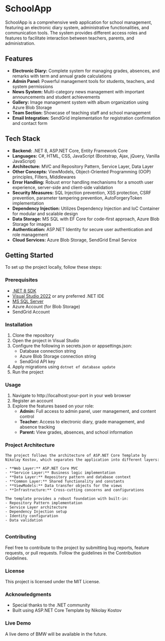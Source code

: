# SchoolApp
SchoolApp is a comprehensive web application for school management, featuring an electronic diary system, administrative functionalities, and communication tools. The system provides different access roles and features to facilitate interaction between teachers, parents, and administration.

## Features
- **Electronic Diary:** Complete system for managing grades, absences, and remarks with term and annual grade calculations
- **Admin Panel:** Powerful management tools for students, teachers, and system permissions
- **News System:** Multi-category news management with important announcements and student achievements
- **Gallery:** Image management system with album organization using Azure Blob Storage
- **Team Section:** Showcase of teaching staff and school management
- **Email Integration:** SendGrid implementation for registration confirmation and contact form

## Tech Stack
- **Backend:** .NET 8, ASP.NET Core, Entity Framework Core
- **Languages:** C#, HTML, CSS, JavaScript (Bootstrap, Ajax, jQuery, Vanilla JavaScript)
- **Architecture:** MVC and Repository Pattern, Service Layer, Data Layer
- **Other Concepts:** ViewModels, Object-Oriented Programming (OOP) principles, Filters, Middlewares
- **Error Handling:** Robust error handling mechanisms for a smooth user experience, server-side and client-side validation
- **Security Measures:** SQL Injection prevention, XSS protection, CSRF prevention, parameter tampering prevention, AutoForgeryToken implementation
- **Dependency Injection:** Utilizes Dependency Injection and IoC Container for modular and scalable design
- **Data Storage:** MS SQL with EF Core for code-first approach, Azure Blob Storage for images
- **Authentication:** ASP.NET Identity for secure user authentication and role management
- **Cloud Services:** Azure Blob Storage, SendGrid Email Service

## Getting Started
To set up the project locally, follow these steps:

### Prerequisites
- [.NET 8 SDK](https://dotnet.microsoft.com/download)
- [Visual Studio 2022](https://visualstudio.microsoft.com/) or any preferred .NET IDE
- [MS SQL Server](https://www.microsoft.com/en-us/sql-server/sql-server-downloads)
- Azure Account (for Blob Storage)
- SendGrid Account

### Installation
1. Clone the repository
2. Open the project in Visual Studio
3. Configure the following in secrets.json or appsettings.json:
   - Database connection string
   - Azure Blob Storage connection string
   - SendGrid API key
4. Apply migrations using `dotnet ef database update`
5. Run the project

### Usage
1. Navigate to http://localhost:your-port in your web browser
2. Register an account
3. Explore the features based on your role:
   - **Admin:** Full access to admin panel, user management, and content control
   - **Teacher:** Access to electronic diary, grade management, and absence tracking
   - **Parent:** View grades, absences, and school information

### Project Architecture
```
The project follows the architecture of ASP.NET Core Template by Nikolay Kostov, which separates the application into different layers:

- **Web Layer:** ASP.NET Core MVC
- **Service Layer:** Business logic implementation
- **Data Layer:** Repository pattern and database context
- **Common Layer:** Shared functionality and constants
- **ViewModels:** Data transfer objects for the views
- **Infrastructure:** Cross-cutting concerns and configurations

The template provides a robust foundation with built-in:
- Repository Pattern implementation
- Service Layer architecture
- Dependency Injection setup
- Identity configuration
- Data validation
       
```

### Contributing
Feel free to contribute to the project by submitting bug reports, feature requests, or pull requests. Follow the guidelines in the Contribution Guidelines.

### License
This project is licensed under the MIT License.

### Acknowledgments
- Special thanks to the .NET community
- Built using ASP.NET Core Template by Nikolay Kostov

### Live Demo

A live demo of BMW will be available in the future.

